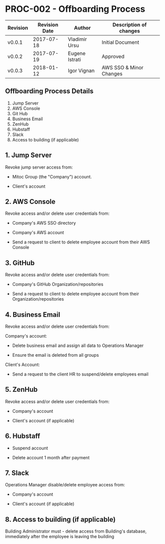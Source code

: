 # PROC-002 - Offboarding Process

Revision | Revision Date | Author | Description of changes
-------- | ------------- | ------ | ----------------------
v0.0.1 | 2017-07-18 | Vladimir Ursu | Initial Document
v0.0.2 | 2017-07-19 | Eugene Istrati | Approved
v0.0.3 | 2018-01-12 | Igor Vignan | AWS SSO & Minor Changes

## Offboarding Process Details

1. Jump Server
2. AWS Console
3. Git Hub
4. Business Email
5. ZenHub
6. Hubstaff
7. Slack
8. Access to building (if applicable)



## 1. Jump Server

Revoke jump server access from:

 * Mitoc Group (the "Company") account.
 
 * Client's account


## 2. AWS Console

Revoke access and/or delete user credentials from:

* Company's AWS SSO directory

* Company's AWS account

* Send a request to client to delete employee account from their AWS Console


## 3. GitHub 

Revoke access and/or delete user credentials from:

* Company's GitHub Organization/repositories

* Send a request to client to delete employee account from their Organization/repositories


## 4. Business Email

Revoke access and/or delete user credentials from:

Company's account:

* Delete business email and assign all data to Operations Manager

* Ensure the email is deleted from all groups

Client's Account:

* Send a request to the client HR to suspend/delete employees email 


## 5. ZenHub

Revoke access and/or delete user credentials from:

* Company's account

* Client's account (if applicable)


## 6. Hubstaff

* Suspend account

* Delete account 1 month after payment


## 7. Slack

Operations Manager disable/delete employee access from:

* Company's account

* Client's account (if applicable)


## 8. Access to building (if applicable)

Building Administrator must - delete access from Building's database, immediately after the employee is leaving the building

